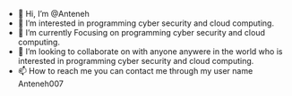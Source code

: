 - 👋 Hi, I’m @Anteneh
- 👀 I’m interested in programming cyber security and cloud computing.
- 🌱 I’m currently Focusing on programming cyber security and cloud computing.
- 💞️ I’m looking to collaborate on with anyone anywere in the world who is interested in programming cyber security and cloud computing.
- 📫 How to reach me you can contact me through my user name Anteneh007

<!---
Anteneh007/Anteneh007 is a ✨ special ✨ repository because its `README.md` (this file) appears on your GitHub profile.
You can click the Preview link to take a look at your changes.
--->
